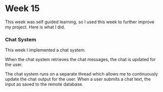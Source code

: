 # Week 15

This week was self guided learning, so I used this week to further improve my project. Here is what I did.

### Chat System

This week I implemented a chat system.





When the chat system retrieves the chat messages, the chat is updated for the user. 

The chat system runs on a separate thread which allows me to continuously update the chat output for the user. When a user submits a chat text, the input as saved to the remote database. 



